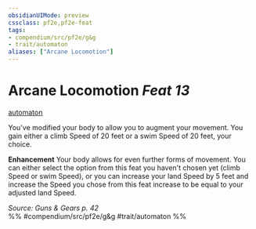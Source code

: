 ```yaml
---
obsidianUIMode: preview
cssclass: pf2e,pf2e-feat
tags:
- compendium/src/pf2e/g&g
- trait/automaton
aliases: ["Arcane Locomotion"]
---
```

# Arcane Locomotion  *Feat 13*  
[automaton](rules/traits/automaton-g-g.md "Automaton Ancestry & Heritage Trait")  


You've modified your body to allow you to augment your movement. You gain either a climb Speed of 20 feet or a swim Speed of 20 feet, your choice.

**Enhancement** Your body allows for even further forms of movement. You can either select the option from this feat you haven't chosen yet (climb Speed or swim Speed), or you can increase your land Speed by 5 feet and increase the Speed you chose from this feat increase to be equal to your adjusted land Speed.

*Source: Guns & Gears p. 42*  
%% #compendium/src/pf2e/g&g #trait/automaton %%
